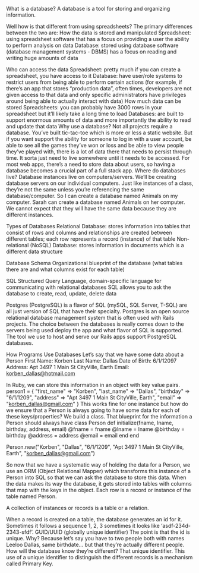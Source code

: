 What is a database?
A database is a tool for storing and organizing information.

Well how is that different from using spreadsheets?
The primary differences between the two are:
How the data is stored and manipulated
Spreadsheet: using spreadsheet software that has a focus on providing a user the ability to perform analysis on data
Database: stored using database software (database management systems - DBMS) has a focus on reading and writing huge amounts of data

Who can access the data
Spreadsheet: pretty much if you can create a spreadsheet, you have access to it
Database: have user/role systems to restrict users from being able to perform certain actions (for example, if there’s an app that stores “production data”, often times, developers are not given access to that data and only specific administrators have privileges around being able to actually interact with data)
How much data can be stored
Spreadsheets: you can probably have 3000 rows in your spreadsheet but it’ll likely take a long time to load 
Databases: are built to support enormous amounts of data and more importantly the ability to read and update that data
Why use a database?
Not all projects require a database. 
You’ve built tic-tac-toe which is more or less a static website. But if you want support the ability for someone to log in with a user account, be able to see all the games they’ve won or loss and be able to view people they’ve played with, there is a lot of data there that needs to persist through time. It sorta just need to live somewhere until it needs to be accessed. 
For most web apps, there’s a need to store data about users, so having a database becomes a crucial part of a full stack app.
Where do databases live?
Database instances live on computers/servers. We’ll be creating database servers on our individual computers. Just like instances of a class, they’re not the same unless you’re referencing the same database/computer.  So I can create a database named Animals on my computer. Sarah can create a database named Animals on her computer. We cannot expect that they will have the same data because they are different instances.

Types of Databases
Relational Database: stores information into tables that consist of rows and columns and relationships are created between different tables; each row represents a record (instance) of that table
Non-relational (NoSQL) Database: stores information in documents  which is a different data structure

Database Schema
Organizational blueprint of the database (what tables there are and what columns exist for each table)

SQL
Structured Query Language, domain-specific language for communicating with relational databases
SQL allows you to ask the database to create, read, update, delete data

Postgres (PostgreSQL) is a flavor of SQL (mySQL, SQL Server, T-SQL) are all just version of SQL that have their specialty. 
Postgres is an open source relational database management system that is often used with Rails projects. The choice between the databases is really comes down to the servers being used deploy the app and what flavor of SQL is supported. The tool we use to host and serve our Rails apps support PostgreSQL databases.


How Programs Use Databases
Let’s say that we have some data about a Person
First Name:     Korben
Last Name:      Dallas
Date of Birth:  6/1/12097
Address:        Apt 3497 1 Main St CityVille, Earth
Email:          korben_dallas@hotmail.com

In Ruby, we can store this information in an object with key value pairs.
person1 = {
  "first_name" => "Korben",
  "last_name" => "Dallas",
  "birthday" => "6/1/1209",
  "address" => "Apt 3497 1 Main St CityVille, Earth",
  "email" => "korben_dallas@gmail.com"
}
This works fine for one instance but how do we ensure that a Person is always going to have some data for each of these keys/properties?
We build a class. That blueprint for the information a Person should always have
class Person
  def initialize(fname, lname, birthday, address, email)
    @fname = fname
    @lname = lname
    @birthday = birthday
    @address = address
    @email = email
  end
end

Person.new("Korben", "Dallas", "6/1/1209", "Apt 3497 1 Main St CityVille, Earth", "korben_dallas@gmail.com")

So now that we have a systematic way of holding the data for a Person, we use an ORM (Object Relational Mapper) which transforms this instance of a Person into SQL so that we can ask the database to store this data. 
When the data makes its way the database, it gets stored into tables with columns that map with the keys in the object. Each row is a record or instance of the table named Person. 

A collection of instances or records is a table or a relation.

When a record is created on a table, the database generates an id for it. Sometimes it follows a sequence 1, 2, 3 sometimes it looks like ‘asdf-234d-2343-sfdf’. GUID/UUID (globally unique identifier) The point is that the id is unique. 
Why? 
Because let’s say you have to two people both with names Leeloo Dallas, same birthdate… but that they’re actually different people. How will the database know they’re different? That unique identifier. This use of a unique identifier to distinguish the different records is a mechanism called Primary Key.


